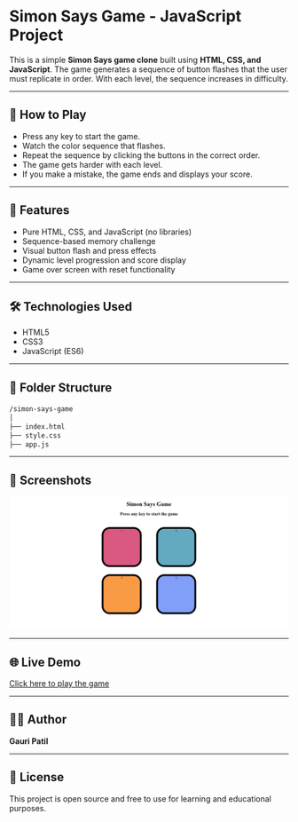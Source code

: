 # Simon Says Game - JavaScript Project

This is a simple **Simon Says game clone** built using **HTML, CSS, and JavaScript**. The game generates a sequence of button flashes that the user must replicate in order. With each level, the sequence increases in difficulty.

---

## 🧠 How to Play

- Press any key to start the game.
- Watch the color sequence that flashes.
- Repeat the sequence by clicking the buttons in the correct order.
- The game gets harder with each level.
- If you make a mistake, the game ends and displays your score.

---

## 🚀 Features

- Pure HTML, CSS, and JavaScript (no libraries)
- Sequence-based memory challenge
- Visual button flash and press effects
- Dynamic level progression and score display
- Game over screen with reset functionality

---

## 🛠️ Technologies Used

- HTML5
- CSS3
- JavaScript (ES6)

---

## 📂 Folder Structure

```
/simon-says-game
│
├── index.html
├── style.css
├── app.js
```

---

## 📸 Screenshots

![UI](screenshot.png)

---

## 🌐 Live Demo

[Click here to play the game](https://simon-says-game-iota-eight.vercel.app/)

---

## 🙋‍♀️ Author

**Gauri Patil**  

---

## 📄 License

This project is open source and free to use for learning and educational purposes.
